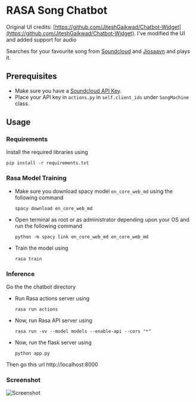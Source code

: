 # RASA Song Chatbot

Original UI credits: [https://github.com/JiteshGaikwad/Chatbot-Widget](https://github.com/JiteshGaikwad/Chatbot-Widget).
I've modified the UI and added support for audio

Searches for your favourite song from [Soundcloud](https://soundcloud.com) and [Jiosaavn](https://jiosaavn.com) and plays it.

## Prerequisites
- Make sure you have a [Soundcloud API Key](https://developers.soundcloud.com/docs/api/guide). 
- Place your API key in `actions.py` in `self.client_ids` under `SongMachine` class.

## Usage
### Requirements
Install the required libraries using

`pip install -r requirements.txt`

### Rasa Model Training
- Make sure you download spacy model `en_core_web_md` using the following command

  `spacy download en_core_web_md` 

- Open terminal as root or as administrator depending upon your OS and run the following command

  `python -m spacy link en_core_web_md en_core_web_md`

- Train the model using

  `rasa train`

### Inference
Go the the chatbot directory

- Run Rasa actions server using

  `rasa run actions`

- Now, run Rasa API server using

  `rasa run -vv --model models --enable-api --cors "*"`

- Now, run the flask server using

  `python app.py`

Then go this url
http://localhost:8000

### Screenshot
![Screenshot](https://github.com/thehetpandya/rasa-song-chatbot/blob/master/images/screenshot.PNG?raw=true)
